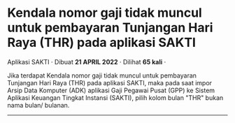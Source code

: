 Kendala nomor gaji tidak muncul untuk pembayaran Tunjangan Hari Raya (THR) pada aplikasi SAKTI
==============================================================================================

Aplikasi SAKTI · Dibuat **21 APRIL 2022** · Dilihat **65 kali** ·

Jika terdapat Kendala nomor gaji tidak muncul untuk pembayaran Tunjangan Hari Raya (THR) pada aplikasi SAKTI, maka pada saat impor Arsip Data Komputer (ADK) aplikasi Gaji Pegawai Pusat (GPP) ke Sistem Aplikasi Keuangan Tingkat Instansi (SAKTI), pilih kolom bulan "THR" bukan nama bulan/ bulanan.  

  
  
  

* * *